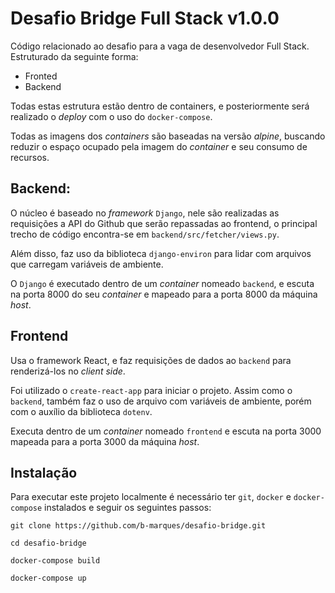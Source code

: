 # Desafio Bridge Full Stack v1.0.0

Código relacionado ao desafio para a vaga de desenvolvedor Full Stack.
Estruturado da seguinte forma:

- Fronted
- Backend

Todas estas estrutura estão dentro de containers, e posteriormente será realizado o _deploy_ com o uso do `docker-compose`.

Todas as imagens dos _containers_ são baseadas na versão _alpine_, buscando reduzir o espaço ocupado pela imagem do _container_ e seu consumo de recursos.

## Backend:

O núcleo é baseado no _framework_ `Django`, nele são realizadas as requisições a API do Github que serão repassadas ao frontend, o principal trecho de código encontra-se em `backend/src/fetcher/views.py`.

Além disso, faz uso da biblioteca `django-environ` para lidar com arquivos que carregam variáveis de ambiente.

O `Django` é executado dentro de um _container_ nomeado `backend`, e escuta na porta 8000 do seu _container_ e mapeado para a porta 8000 da máquina _host_.

## Frontend

Usa o framework React, e faz requisições de dados ao `backend` para renderizá-los no _client side_.

Foi utilizado o `create-react-app` para iniciar o projeto. Assim como o `backend`, também faz o uso de arquivo com variáveis de ambiente, porém com o auxílio da biblioteca `dotenv`.

Executa dentro de um _container_ nomeado `frontend` e escuta na porta 3000 mapeada para a porta 3000 da máquina _host_.

## Instalação

Para executar este projeto localmente é necessário ter `git`, `docker` e `docker-compose` instalados e seguir os seguintes passos:

```
git clone https://github.com/b-marques/desafio-bridge.git

cd desafio-bridge

docker-compose build

docker-compose up
```
